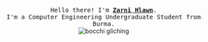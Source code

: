   <p align="center">
  <br>
  <samp>
    Hello there! I'm <b><a rel="nofollow noopener noreferrer" target="_blank" href="https://github.com/zarnihlawn">Zarni Hlawn</a></b>.
    <br>I'm a Computer Engineering Undergraduate Student from Burma.<br>
</samp>
    <img src="https://tenor.com/view/bocchi-the-rock-bocchi-gif-27513211" alt="bocchi gliching" />
</p>
